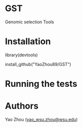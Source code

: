 # GST
Genomic selection Tools

# Installation

library(devtools)

install_github("YaoZhou89/GST")

# Running the tests

# Authors
Yao Zhou (yao_wsu.zhou@wsu.edu)
